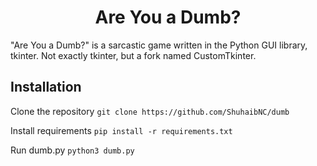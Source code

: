 ﻿<h1 align="center">
    <b>Are You a Dumb?</b>
</h1>
"Are You a Dumb?" is a sarcastic game written in the Python GUI library, tkinter. Not exactly tkinter, but a fork named CustomTkinter.

## Installation
Clone the repository
```git clone https://github.com/ShuhaibNC/dumb```

Install requirements
```pip install -r requirements.txt```

Run dumb.py
```python3 dumb.py```
